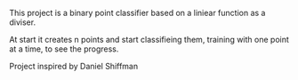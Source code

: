 This project is a binary point classifier based on a liniear function as a diviser.

At start it creates n points and start classifieing them, training with one point at a time, to see the progress.

Project inspired by Daniel Shiffman
